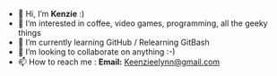 - 👋 Hi, I’m **Kenzie** :)
- 👀 I’m interested in coffee, video games, programming, all the geeky things
- 🌱 I’m currently learning GitHub / Relearning GitBash
- 💞️ I’m looking to collaborate on anything :-)
- 📫 How to reach me :
        **Email:** Keenzieelynn@gmail.com

<!---
McKenzieLynn/McKenzieLynn is a ✨ special ✨ repository because its `README.md` (this file) appears on your GitHub profile.
You can click the Preview link to take a look at your changes.
--->
